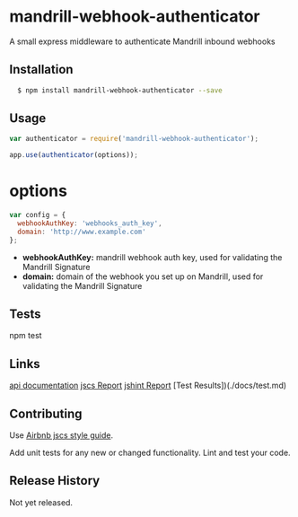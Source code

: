 mandrill-webhook-authenticator
=========
A small express middleware to authenticate Mandrill inbound webhooks

## Installation

```bash
  $ npm install mandrill-webhook-authenticator --save
```

## Usage

```javascript
var authenticator = require('mandrill-webhook-authenticator');

app.use(authenticator(options));
```

  # options

```javascript
var config = {
  webhookAuthKey: 'webhooks_auth_key',
  domain: 'http://www.example.com'
};
```

  * **webhookAuthKey:** mandrill webhook auth key, used for validating the Mandrill Signature
  * **domain:** domain of the webhook you set up on Mandrill, used for validating the Mandrill Signature

## Tests

  npm test

## Links

  [api documentation](./docs/api.md)
  [jscs Report](./docs/jscs.md)
  [jshint Report](./docs/jshint.md)
  [Test Results])(./docs/test.md)

## Contributing

  Use [Airbnb jscs style guide](https://github.com/airbnb/javascript).

  Add unit tests for any new or changed functionality. Lint and test your code.

## Release History

  Not yet released.
